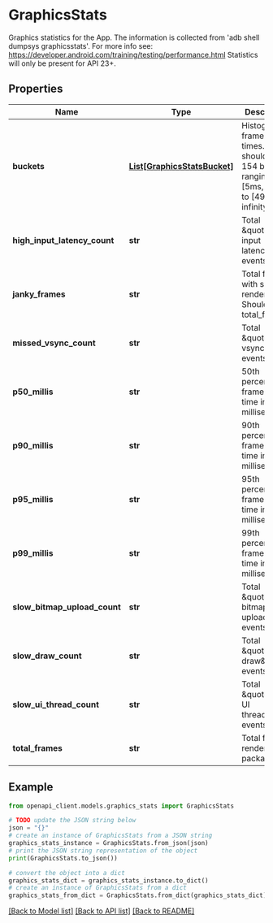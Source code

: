 # GraphicsStats

Graphics statistics for the App. The information is collected from 'adb shell dumpsys graphicsstats'. For more info see: https://developer.android.com/training/testing/performance.html Statistics will only be present for API 23+.

## Properties

Name | Type | Description | Notes
------------ | ------------- | ------------- | -------------
**buckets** | [**List[GraphicsStatsBucket]**](GraphicsStatsBucket.md) | Histogram of frame render times. There should be 154 buckets ranging from [5ms, 6ms) to [4950ms, infinity) | [optional] 
**high_input_latency_count** | **str** | Total \&quot;high input latency\&quot; events. | [optional] 
**janky_frames** | **str** | Total frames with slow render time. Should be &lt;&#x3D; total_frames. | [optional] 
**missed_vsync_count** | **str** | Total \&quot;missed vsync\&quot; events. | [optional] 
**p50_millis** | **str** | 50th percentile frame render time in milliseconds. | [optional] 
**p90_millis** | **str** | 90th percentile frame render time in milliseconds. | [optional] 
**p95_millis** | **str** | 95th percentile frame render time in milliseconds. | [optional] 
**p99_millis** | **str** | 99th percentile frame render time in milliseconds. | [optional] 
**slow_bitmap_upload_count** | **str** | Total \&quot;slow bitmap upload\&quot; events. | [optional] 
**slow_draw_count** | **str** | Total \&quot;slow draw\&quot; events. | [optional] 
**slow_ui_thread_count** | **str** | Total \&quot;slow UI thread\&quot; events. | [optional] 
**total_frames** | **str** | Total frames rendered by package. | [optional] 

## Example

```python
from openapi_client.models.graphics_stats import GraphicsStats

# TODO update the JSON string below
json = "{}"
# create an instance of GraphicsStats from a JSON string
graphics_stats_instance = GraphicsStats.from_json(json)
# print the JSON string representation of the object
print(GraphicsStats.to_json())

# convert the object into a dict
graphics_stats_dict = graphics_stats_instance.to_dict()
# create an instance of GraphicsStats from a dict
graphics_stats_from_dict = GraphicsStats.from_dict(graphics_stats_dict)
```
[[Back to Model list]](../README.md#documentation-for-models) [[Back to API list]](../README.md#documentation-for-api-endpoints) [[Back to README]](../README.md)


